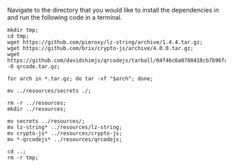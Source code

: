 
Navigate to the directory that you would like to install the dependencies
in and run the following code in a terminal.

```
mkdir tmp;
cd tmp;
wget https://github.com/pieroxy/lz-string/archive/1.4.4.tar.gz;
wget https://github.com/brix/crypto-js/archive/4.0.0.tar.gz;
wget https://github.com/davidshimjs/qrcodejs/tarball/04f46c6a0708418cb7b96fc563eacae0fbf77674 -O qrcode.tar.gz;

for arch in *.tar.gz; do tar -xf "$arch"; done;

mv ../resources/secrets ./;

rm -r ../resources;
mkdir ../resources;

mv secrets ../resources/;
mv lz-string* ../resources/lz-string;
mv crypto-js* ../resources/crypto-js;
mv *-qrcodejs* ../resources/qrcodejs;

cd ..;
rm -r tmp;
```

